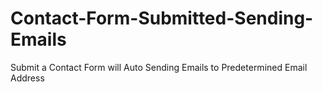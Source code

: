 # Contact-Form-Submitted-Sending-Emails
Submit a Contact Form will Auto Sending Emails to Predetermined Email Address
